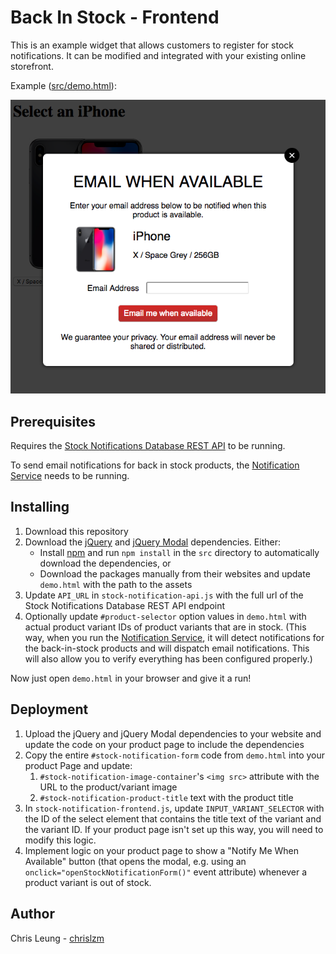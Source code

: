 # Back In Stock - Frontend

This is an example widget that allows customers to register for stock notifications. It can be modified and integrated with your existing online storefront.

Example ([src/demo.html](src/demo.html)):

![Demo Notification Form](doc/sample.png "Demo Notification Form")

## Prerequisites

Requires the [Stock Notifications Database REST API](../RestApi) to be running.

To send email notifications for back in stock products, the [Notification Service](../NotificationService) needs to be running.

## Installing

1. Download this repository
2. Download the [jQuery](https://jquery.com/) and [jQuery Modal](https://jquerymodal.com) dependencies. Either:
    * Install [npm](https://www.npmjs.com/) and run `npm install` in the `src` directory to automatically download the dependencies, or
    * Download the packages manually from their websites and update `demo.html` with the path to the assets
3. Update `API_URL` in `stock-notification-api.js` with the full url of the Stock Notifications Database REST API endpoint
4. Optionally update `#product-selector` option values in `demo.html` with actual product variant IDs of product variants that are in stock. (This way, when you run the [Notification Service](../NotificationService), it will detect notifications for the back-in-stock products and will dispatch email notifications. This will also allow you to verify everything has been configured properly.)

Now just open `demo.html` in your browser and give it a run!

## Deployment

1. Upload the jQuery and jQuery Modal dependencies to your website and update the code on your product page to include the dependencies
3. Copy the entire `#stock-notification-form` code from `demo.html` into your product Page and update:
    1. `#stock-notification-image-container`'s `<img src>` attribute with the URL to the product/variant image
    2. `#stock-notification-product-title` text with the product title
4. In `stock-notification-frontend.js`, update `INPUT_VARIANT_SELECTOR` with the ID of the select element that contains the title text of the variant and the variant ID. If your product page isn't set up this way, you will need to modify this logic.
5. Implement logic on your product page to show a "Notify Me When Available" button (that opens the modal, e.g. using an `onclick="openStockNotificationForm()"` event attribute) whenever a product variant is out of stock.

## Author

Chris Leung - [chrislzm](https://github.com/chrislzm)
